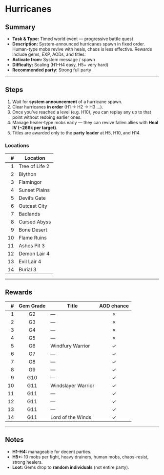 # Hurricanes

## Summary
- **Task & Type:** Timed world event — progressive battle quest
- **Description:** System-announced hurricanes spawn in fixed order. Human-type mobs revive with heals, chaos is less effective. Rewards include gems, EXP, AODs, and titles.
- **Activate from:** System message / spawn
- **Difficulty:** Scaling (H1–H4 easy, H5+ very hard)
- **Recommended party:** Strong full party

---

## Steps
1. Wait for **system announcement** of a hurricane spawn.  
2. Clear hurricanes **in order** (H1 → H2 → H3 …).  
3. Once you’ve reached a level (e.g. H10), you can replay any up to that point without redoing earlier ones.  
4. Manage healer-type mobs early — they can revive fallen allies with **Heal IV (~266k per target)**.  
5. Titles are awarded only to the **party leader** at H5, H10, and H14.  

### Locations
| # | Location       |
|--:|----------------|
| 1 | Tree of Life 2 |
| 2 | Blython        |
| 3 | Flamingor      |
| 4 | Sunset Plains  |
| 5 | Devil’s Gate   |
| 6 | Outcast City   |
| 7 | Badlands       |
| 8 | Cursed Abyss   |
| 9 | Bone Desert    |
| 10| Flame Ruins    |
| 11| Ashes Pit 3    |
| 12| Demon Lair 4   |
| 13| Evil Lair 4    |
| 14| Burial 3       |

---

## Rewards
| # | Gem Grade | Title                | AOD chance |
|--:|:---------:|----------------------|:----------:|
| 1 | G2        | —                    | ✗ |
| 2 | G3        | —                    | ✗ |
| 3 | G4        | —                    | ✗ |
| 4 | G5        | —                    | ✗ |
| 5 | G6        | Windfury Warrior     | ✓ |
| 6 | G7        | —                    | ✓ |
| 7 | G8        | —                    | ✓ |
| 8 | G9        | —                    | ✓ |
| 9 | G10       | —                    | ✓ |
| 10| G11       | Windslayer Warrior   | ✓ |
| 11| G11       | —                    | ✓ |
| 12| G11       | —                    | ✓ |
| 13| G11       | —                    | ✓ |
| 14| G11       | Lord of the Winds    | ✓ |

---

## Notes
- **H1–H4:** manageable for decent parties.  
- **H5+:** 10 mobs per fight, heavy drainers, human mobs, chaos-resist, strong healers.  
- **Loot:** Gems drop to **random individuals** (not entire party).  
